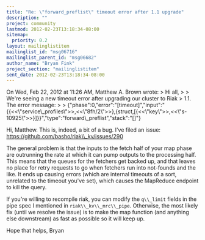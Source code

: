 ```yaml
---
title: "Re: \"forward_preflist\" timeout error after 1.1 upgrade"
description: ""
project: community
lastmod: 2012-02-23T13:18:34-08:00
sitemap:
  priority: 0.2
layout: mailinglistitem
mailinglist_id: "msg06716"
mailinglist_parent_id: "msg06682"
author_name: "Bryan Fink"
project_section: "mailinglistitem"
sent_date: 2012-02-23T13:18:34-08:00
---
```



On Wed, Feb 22, 2012 at 11:26 AM, Matthew A. Brown
 wrote:
&gt; Hi all,
&gt;
&gt; We're seeing a new timeout error after upgrading our cluster to Riak
&gt; 1.1. The error message:
&gt;
&gt; {"phase":0,"error":"[timeout]","input":"{{&lt;&lt;\\"service\\_profiles\\"&gt;&gt;,&lt;&lt;\\"8fh/2\\"&gt;&gt;},{struct,[{&lt;&lt;\\"key\\"&gt;&gt;,&lt;&lt;\\"s-10925\\"&gt;&gt;}]}}","type":"forward\\_preflist","stack":"[]"}

Hi, Matthew. This is, indeed, a bit of a bug. I've filed an issue:
https://github.com/basho/riak\\_kv/issues/290

The general problem is that the inputs to the fetch half of your map
phase are outrunning the rate at which it can pump outputs to the
processing half. This means that the queues for the fetchers get
backed up, and that leaves no place for retry requests to go when
fetchers run into not-founds and the like. It ends up causing errors
(which are internal timeouts of a sort, unrelated to the timeout
you've set), which causes the MapReduce endpoint to kill the query.

If you're willing to recompile riak, you can modify the `q\\_limit`
fields in the pipe spec I mentioned in `riak\\_kv\\_mrc\\_pipe`. Otherwise,
the most likely fix (until we resolve the issue) is to make the map
function (and anything else downstream) as fast as possible so it will
keep up.

Hope that helps,
Bryan

